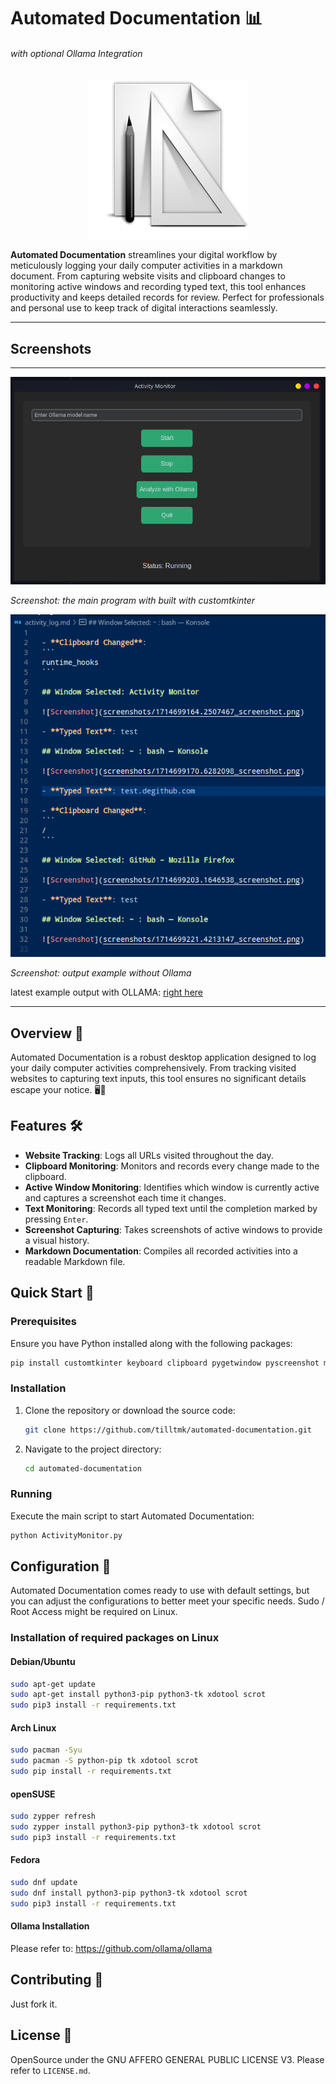 
# Automated Documentation 📊
###### *with optional Ollama Integration*

<p align="center"> <img src="icons/icon.png" </p>

**Automated Documentation** streamlines your digital workflow by meticulously logging your daily computer activities in a markdown document. From capturing website visits and clipboard changes to monitoring active windows and recording typed text, this tool enhances productivity and keeps detailed records for review. Perfect for professionals and personal use to keep track of digital interactions seamlessly.

---

## Screenshots
---

![Screenshot Program](screenshots/screenshot03.png)

_Screenshot: the main program with built with customtkinter_

![Screenshot Output Example without Ollama](screenshots/screenshot01.png)

_Screenshot: output example without Ollama_

latest example output with OLLAMA:
[right here](screenshots/ollama_example.md)

---

## Overview 🌟

Automated Documentation is a robust desktop application designed to log your daily computer activities comprehensively. From tracking visited websites to capturing text inputs, this tool ensures no significant details escape your notice. 🖥️📝

## Features 🛠️

- **Website Tracking**: Logs all URLs visited throughout the day.
- **Clipboard Monitoring**: Monitors and records every change made to the clipboard.
- **Active Window Monitoring**: Identifies which window is currently active and captures a screenshot each time it changes.
- **Text Monitoring**: Records all typed text until the completion marked by pressing `Enter`.
- **Screenshot Capturing**: Takes screenshots of active windows to provide a visual history.
- **Markdown Documentation**: Compiles all recorded activities into a readable Markdown file.

## Quick Start 🚀

### Prerequisites

Ensure you have Python installed along with the following packages:

```bash
pip install customtkinter keyboard clipboard pygetwindow pyscreenshot markdown2 ollama
```

### Installation

1. Clone the repository or download the source code:
   ```bash
   git clone https://github.com/tilltmk/automated-documentation.git
   ```
2. Navigate to the project directory:
   ```bash
   cd automated-documentation
   ```

### Running

Execute the main script to start Automated Documentation:

```bash
python ActivityMonitor.py
```

## Configuration 🔧

Automated Documentation comes ready to use with default settings, but you can adjust the configurations to better meet your specific needs.
Sudo / Root Access might be required on Linux.

### Installation of required packages on Linux

#### Debian/Ubuntu

```bash
sudo apt-get update
sudo apt-get install python3-pip python3-tk xdotool scrot
sudo pip3 install -r requirements.txt
```

#### Arch Linux

```bash
sudo pacman -Syu
sudo pacman -S python-pip tk xdotool scrot
sudo pip install -r requirements.txt
```

#### openSUSE

```bash
sudo zypper refresh
sudo zypper install python3-pip python3-tk xdotool scrot
sudo pip3 install -r requirements.txt
```

#### Fedora

```bash
sudo dnf update
sudo dnf install python3-pip python3-tk xdotool scrot
sudo pip3 install -r requirements.txt
```
#### Ollama Installation

Please refer to:
https://github.com/ollama/ollama

## Contributing 🤝

Just fork it.

## License 📜
OpenSource under the GNU AFFERO GENERAL PUBLIC LICENSE V3. Please refer to `LICENSE.md`.

